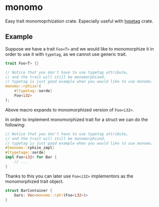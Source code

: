 # monomo
Easy trait monomoprhization crate. Especially useful with [typetag](https://crates.io/crates/typetag) crate.


## Example
Suppose we have a trait `Foo<T>` and we would like to monomorphize it in order to use it with `typetag`, 
as we cannot use generic trait.
```rust
trait Foo<T> {}

// Notice that you don't have to use typetag attribute, 
// and the trait will still be monomorphized. 
// typetag is just good example when you would like to use monomo.
monomo::rphize!(
    #[typetag::serde]
    Foo<i32>
);
```
Above macro expands to monomorphized version of `Foo<i32>`. 

In order to implement monomorphized trait for a struct we can do the following:
```rust
// Notice that you don't have to use typetag attribute, 
// and the trait will still be monomorphized. 
// typetag is just good example when you would like to use monomo.
#[monomo::rphize_impl]
#[typetage::serde]
impl Foo<i32> for Bar {
    // ...
}
```
Thanks to this you can later use `Foo<i32>` implementors as the monomorphized trait object.
```rust
struct BarContainer {
    bars: Vec<monomo::rph!(Foo<i32>)>
}
```